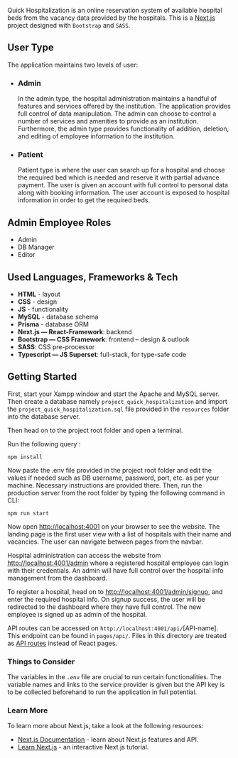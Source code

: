 Quick Hospitalization is an online reservation system of available hospital beds from the vacancy data provided by the hospitals. This is a [Next.js](https://nextjs.org/) project designed with `Bootstrap` and `SASS`.

## **User Type**

The application maintains two levels of user:

- ### **Admin**
  In the admin type, the hospital administration maintains a handful of features and services offered by the institution. The application provides full control of data manipulation. The admin can choose to control a number of services and amenities to provide as an institution. Furthermore, the admin type provides functionality of addition, deletion, and editing of employee information to the institution.
- ### **Patient**
  Patient type is where the user can search up for a hospital and choose the required bed which is needed and reserve it with partial advance payment. The user is given an account with full control to personal data along with booking information. The user account is exposed to hospital information in order to get the required beds.

## **Admin Employee Roles**

- Admin
- DB Manager
- Editor

## **Used Languages, Frameworks & Tech**

- **HTML** - layout
- **CSS** - design
- **JS** - functionality
- **MySQL** - database schema
- **Prisma** - database ORM
- **Next.js — React-Framework**: backend
- **Bootstrap — CSS Framework**: frontend – design & outlook
- **SASS**: CSS pre-processor
- **Typescript — JS Superset**: full-stack, for type-safe code

## **Getting Started**

First, start your Xampp window and start the Apache and MySQL server. Then create a database namely `project_quick_hospitalization` and import the `project_quick_hospitalization.sql` file provided in the `resources` folder into the database server. 

Then head on to the project root folder and open a terminal. 

Run the following query : 

```node
npm install
```

Now paste the .env file provided in the project root folder and edit the values if needed such as DB username, password, port, etc. as per your machine. Necessary instructions are provided there. Then, run the production server from the root folder by typing the following command in CLI:

```node
npm run start
```

Now open [http://localhost:4001](http://localhost:4001) on your browser to see the website. The landing page is the first user view with a list of hospitals with their name and vacancies. The user can navigate between pages from the navbar.

Hospital administration can access the website from [http://localhost:4001/admin](http://localhost:4001/admin) where a registered hospital employee can login with their credentials. An admin will have full control over the hospital info management from the dashboard.

To register a hospital, head on to [http://localhost:4001/admin/signup](http://localhost:4001/admin/signup), and enter the required hospital info. On signup success, the user will be redirected to the dashboard where they have full control. The new employee is signed up as admin of the hospital.

API routes can be accessed on `http://localhost:4001/api/`[API-name]. This endpoint can be found in `pages/api/`. Files in this directory are treated as [API routes](https://nextjs.org/docs/api-routes/introduction) instead of React pages.

### **Things to Consider**

The variables in the `.env` file are crucial to run certain functionalities. The variable names and links to the service provider is given but the API key is to be collected beforehand to run the application in full potential.

### Learn More

To learn more about Next.js, take a look at the following resources:

- [Next.js Documentation](https://nextjs.org/docs) - learn about Next.js features and API.
- [Learn Next.js](https://nextjs.org/learn) - an interactive Next.js tutorial.
